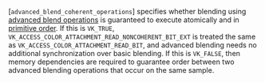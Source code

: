 [`advanced_blend_coherent_operations`] specifies whether blending using
[advanced blend operations](https://www.khronos.org/registry/vulkan/specs/1.3-extensions/html/vkspec.html#framebuffer-blend-advanced) is guaranteed
to execute atomically and in [primitive
order](https://www.khronos.org/registry/vulkan/specs/1.3-extensions/html/vkspec.html#drawing-primitive-order).
If this is `VK_TRUE`,
`VK_ACCESS_COLOR_ATTACHMENT_READ_NONCOHERENT_BIT_EXT` is treated the
same as `VK_ACCESS_COLOR_ATTACHMENT_READ_BIT`, and advanced blending
needs no additional synchronization over basic blending.
If this is `VK_FALSE`, then memory dependencies are required to
guarantee order between two advanced blending operations that occur on
the same sample.